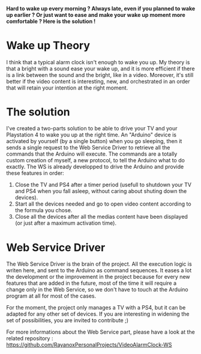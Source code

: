#### Hard to wake up every morning ? Always late, even if you planned to wake up earlier ? Or just want to ease and make your wake up moment more comfortable ? Here is the solution !

# Wake up Theory

I think that a typical alarm clock isn't enough to wake you up. My theory is that a bright with a sound ease your wake up, and it is more efficient if there is a link between the sound and the bright, like in a video. Moreover, it's still better if the video content is interesting, new, and orchestrated in an order that will retain your intention at the right moment.

# The solution

I've created a two-parts solution to be able to drive your TV and your Playstation 4 to wake you up at the right time. An "Arduino" device is activated by yourself (by a single button) when you go sleeping, then it sends a single request to the Web Service Driver to retrieve all the commands that the Arduino will execute. The commands are a totally custom creation of myself, a new protocol, to tell the Arduino what to do exactly. The WS is already developped to drive the Arduino and provide these features in order:
1. Close the TV and PS4 after a timer period (usefull to shutdown your TV and PS4 when you fall asleep, without caring about shuting down the devices).
2. Start all the devices needed and go to open video content according to the formula you chose.
3. Close all the devices after all the medias content have been displayed (or just after a maximum activation time).


# Web Service Driver

The Web Service Driver is the brain of the project. All the execution logic is writen here, and sent to the Arduino as command sequences. It eases a lot the development or the improvement in the project because for every new features that are added in the future, most of the time it will require a change only in the Web Service, so we don't have to touch at the Arduino program at all for most of the cases.

For the moment, the project only manages a TV with a PS4, but it can be adapted for any other set of devices. If you are interesting in widening the set of possibilities, you are invited to contribute ;)

For more informations about the Web Service part, please have a look at the related repository : https://github.com/RayanoxPersonalProjects/VideoAlarmClock-WS
